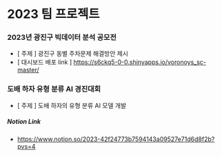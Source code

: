 # 2023 팀 프로젝트

### 2023년 광진구 빅데이터 분석 공모전

- [ 주제 ] 광진구 동별 주차문제 해결방안 제시
- [ 대시보드 배포 link ] https://s6ckq5-0-0.shinyapps.io/voronoys_sc-master/

### 도배 하자 유형 분류 AI 경진대회

- [ 주제 ] 도배 하자의 유형 분류 AI 모델 개발

##### Notion Link

- https://www.notion.so/2023-42f24773b7594143a09527e71d6d8f2b?pvs=4
